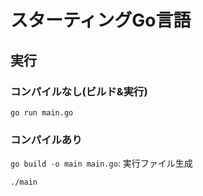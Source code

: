 # スターティングGo言語

## 実行
### コンパイルなし(ビルド&実行)
`go run main.go`

### コンパイルあり
`go build -o main main.go`: 実行ファイル生成

`./main`
